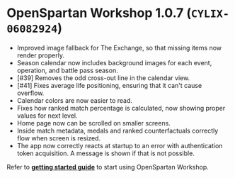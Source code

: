 # OpenSpartan Workshop 1.0.7 (`CYLIX-06082924`)

- Improved image fallback for The Exchange, so that missing items now render properly.
- Season calendar now includes background images for each event, operation, and battle pass season.
- [#39] Removes the odd cross-out line in the calendar view.
- [#41] Fixes average life positioning, ensuring that it can't cause overflow.
- Calendar colors are now easier to read.
- Fixes how ranked match percentage is calculated, now showing proper values for next level.
- Home page now can be scrolled on smaller screens.
- Inside match metadata, medals and ranked counterfactuals correctly flow when screen is resized.
- The app now correctly reacts at startup to an error with authentication token acquisition. A message is shown if that is not possible.

Refer to [**getting started guide**](https://openspartan.com/docs/workshop/guides/get-started/) to start using OpenSpartan Workshop.
